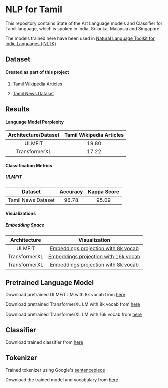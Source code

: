# NLP for Tamil

This repository contains State of the Art Language models and Classifier
 for Tamil language, which is spoken in India, Srilanka, Malaysia and Singapore.

The models trained here have been used in [Natural Language Toolkit for Indic Languages
 (iNLTK)](https://github.com/goru001/inltk)

## Dataset

#### Created as part of this project
1. [Tamil Wikipedia Articles](https://www.kaggle.com/disisbig/tamil-wikipedia-articles)

2. [Tamil News Dataset](https://www.kaggle.com/disisbig/tamil-news-dataset)


## Results

#### Language Model Perplexity

| Architecture/Dataset | Tamil Wikipedia Articles |
|:--------:|:----:|
|   ULMFiT  |  19.80  |
|  TransformerXL |  17.22  |


#### Classification Metrics

##### ULMFiT

| Dataset | Accuracy | Kappa Score |
|:--------:|:----:|:----:|
| Tamil News Dataset |  96.78  |  95.09  |


#### Visualizations
 
##### Embedding Space

| Architecture | Visualization |
|:--------:|:----:|
| ULMFiT | [Embeddings projection with 8k vocab](https://projector.tensorflow.org/?config=https://raw.githubusercontent.com/goru001/nlp-for-tamil/master/language-model/embedding_projector_config.json) |
| TransformerXL | [Embeddings projection with 16k vocab](https://projector.tensorflow.org/?config=https://raw.githubusercontent.com/goru001/nlp-for-tamil/master/language-model/embedding_projector_transformer_config.json)  |
| TransformerXL | [Embeddings projection with 8k vocab](https://projector.tensorflow.org/?config=https://raw.githubusercontent.com/goru001/nlp-for-tamil/master/language-model/embedding_projector_transformer_8k_config.json)  |


## Pretrained Language Model

Download pretrained ULMFiT LM with 8k vocab from [here](https://www.dropbox.com/s/zozzrgawulkwtxa/wikitalm_8k_447_third.pth?dl=0)

Download pretrained TransformerXL LM with 8k vocab from [here](https://drive.google.com/open?id=1ibz5C0Gnz10OadbAZxUVwSDNzHfMq_2O)

Download pretrained TransformerXL LM with 16k vocab from [here](https://drive.google.com/open?id=18LbzazqRrDCYp6sk98kOdWTTMQJvbk0V)

## Classifier

Download trained classifier from [here](https://drive.google.com/open?id=1fmiXpH7B9ujAR81SscUcx1W1mFw9DZdy)

## Tokenizer

Trained tokenizer using Google's [sentencepiece](https://github.com/google/sentencepiece)

Download the trained model and vocabulary from [here](https://drive.google.com/open?id=1JWxkGGrlf4irIuZpOkoXm9EQ8whR1PCA)